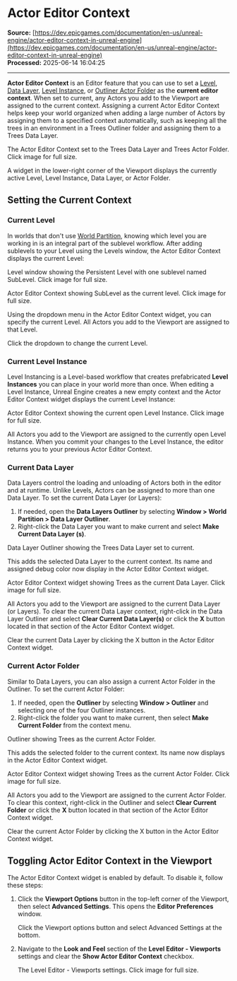 # Actor Editor Context

**Source:** [https://dev.epicgames.com/documentation/en-us/unreal-engine/actor-editor-context-in-unreal-engine](https://dev.epicgames.com/documentation/en-us/unreal-engine/actor-editor-context-in-unreal-engine)  
**Processed:** 2025-06-14 16:04:25

---

**Actor Editor Context** is an Editor feature that you can use to set a [Level](/documentation/en-us/unreal-engine/levels-in-unreal-engine), [Data Layer](/documentation/en-us/unreal-engine/world-partition---data-layers-in-unreal-engine), [Level Instance](/documentation/en-us/unreal-engine/level-instancing-in-unreal-engine), or [Outliner Actor Folder](/documentation/en-us/unreal-engine/outliner-in-unreal-engine) as the **current editor context**. When set to current, any Actors you add to the Viewport are assigned to the current context. Assigning a current Actor Editor Context helps keep your world organized when adding a large number of Actors by assigning them to a specified context automatically, such as keeping all the trees in an environment in a Trees Outliner folder and assigning them to a Trees Data Layer.

The Actor Editor Context set to the Trees Data Layer and Trees Actor Folder. Click image for full size.

A widget in the lower-right corner of the Viewport displays the currently active Level, Level Instance, Data Layer, or Actor Folder.

## Setting the Current Context

### Current Level

In worlds that don't use [World Partition](/documentation/en-us/unreal-engine/world-partition-in-unreal-engine), knowing which level you are working in is an integral part of the sublevel workflow. After adding sublevels to your Level using the Levels window, the Actor Editor Context displays the current Level:

Level window showing the Persistent Level with one sublevel named SubLevel. Click image for full size.

Actor Editor Context showing SubLevel as the current level. Click image for full size.

Using the dropdown menu in the Actor Editor Context widget, you can specify the current Level. All Actors you add to the Viewport are assigned to that Level.

Click the dropdown to change the current Level.

### Current Level Instance

Level Instancing is a Level-based workflow that creates prefabricated **Level Instances** you can place in your world more than once. When editing a Level Instance, Unreal Engine creates a new empty context and the Actor Editor Context widget displays the current Level Instance:

Actor Editor Context showing the current open Level Instance. Click image for full size.

All Actors you add to the Viewport are assigned to the currently open Level Instance. When you commit your changes to the Level Instance, the editor returns you to your previous Actor Editor Context.

### Current Data Layer

Data Layers control the loading and unloading of Actors both in the editor and at runtime. Unlike Levels, Actors can be assigned to more than one Data Layer. To set the current Data Layer (or Layers):

1.  If needed, open the **Data Layers Outliner** by selecting **Window > World Partition > Data Layer Outliner**.
2.  Right-click the Data Layer you want to make current and select **Make Current Data Layer (s)**.

Data Layer Outliner showing the Trees Data Layer set to current.

This adds the selected Data Layer to the current context. Its name and assigned debug color now display in the Actor Editor Context widget.

Actor Editor Context widget showing Trees as the current Data Layer. Click image for full size.

All Actors you add to the Viewport are assigned to the current Data Layer (or Layers). To clear the current Data Layer context, right-click in the Data Layer Outliner and select **Clear Current Data Layer(s)** or click the **X** button located in that section of the Actor Editor Context widget.

Clear the current Data Layer by clicking the X button in the Actor Editor Context widget.

### Current Actor Folder

Similar to Data Layers, you can also assign a current Actor Folder in the Outliner. To set the current Actor Folder:

1.  If needed, open the **Outliner** by selecting **Window > Outliner** and selecting one of the four Outliner instances.
2.  Right-click the folder you want to make current, then select **Make Current Folder** from the context menu.

Outliner showing Trees as the current Actor Folder.

This adds the selected folder to the current context. Its name now displays in the Actor Editor Context widget.

Actor Editor Context widget showing Trees as the current Actor Folder. Click image for full size.

All Actors you add to the Viewport are assigned to the current Actor Folder. To clear this context, right-click in the Outliner and select **Clear Current Folder** or click the **X** button located in that section of the Actor Editor Context widget.

Clear the current Actor Folder by clicking the X button in the Actor Editor Context widget.

## Toggling Actor Editor Context in the Viewport

The Actor Editor Context widget is enabled by default. To disable it, follow these steps:

1.  Click the **Viewport Options** button in the top-left corner of the Viewport, then select **Advanced Settings**. This opens the **Editor Preferences** window.
    
    Click the Viewport options button and select Advanced Settings at the bottom.
    
2.  Navigate to the **Look and Feel** section of the **Level Editor - Viewports** settings and clear the **Show Actor Editor Context** checkbox.
    
    The Level Editor - Viewports settings. Click image for full size.
